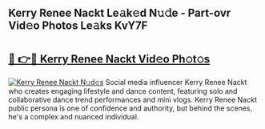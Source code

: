 ## Kerry Renee Nackt Le𝚊k𝚎d N𝚞𝚍e - Part-ovr Vid𝚎o Photos Le𝚊ks KvY7F

# <h2><a href="http://fb19psc.evod.top/?m=Kerry+Renee+Nackt">🔗 👉🔴 Kerry Renee Nackt Vid𝚎o Ph𝚘t𝚘s</a></h2>

[![Kerry Renee Nackt N𝚞d𝚎s](https://i.imgur.com/8V9OHl7.gif)](http://fb19psc.evod.top/?m=Kerry+Renee+Nackt)
Social media influencer Kerry Renee Nackt who creates engaging lifestyle and dance content, featuring solo and collaborative dance trend performances and mini vlogs. Kerry Renee Nackt public persona is one of confidence and authority, but behind the scenes, he's a complex and nuanced individual. 
